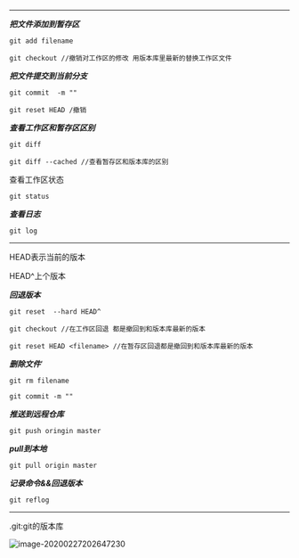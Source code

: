 ***

***把文件添加到暂存区***

`git add filename `

`git checkout //撤销对工作区的修改 用版本库里最新的替换工作区文件`



***把文件提交到当前分支***

`git commit  -m ""`

`git reset HEAD /撤销`

***查看工作区和暂存区区别***

`git diff`

`git diff --cached //查看暂存区和版本库的区别`



查看工作区状态

`git status`

***查看日志***

`git log`

---

HEAD表示当前的版本

HEAD^上个版本

***回退版本***

`git reset  --hard HEAD^`

`git checkout //在工作区回退 都是撤回到和版本库最新的版本`

`git reset HEAD <filename> //在暂存区回退都是撤回到和版本库最新的版本`

***删除文件***‘

`git rm filename`

`git commit -m ""`

***推送到远程仓库***

`git push oringin master`

***pull到本地***

`git pull origin master`









***记录命令&&回退版本***

`git reflog`

***

.git:git的版本库

![image-20200227202647230](C:\Users\ASUS\AppData\Roaming\Typora\typora-user-images\image-20200227202647230.png)